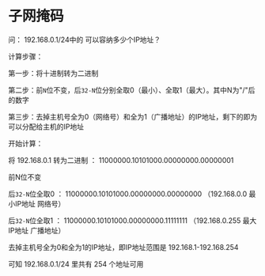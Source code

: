 # 子网掩码

问： 192.168.0.1/24中的 可以容纳多少个IP地址？

计算步骤：

第一步：将十进制转为二进制

第二步：前`N`位不变，后`32-N`位分别全取0（最小）、全取1（最大）。其中N为"/"后的数字

第三步：去掉主机号全为0（网络号）和全为1（广播地址）的IP地址，剩下的即为可以分配给主机的IP地址

开始计算：

将  192.168.0.1 转为二进制  ： 11000000.10101000.00000000.00000001

前N位不变

后`32-N`位全取0  ： 11000000.10101000.00000000.00000000 （192.168.0.0  最小IP地址  网络号）

后`32-N`位全取1 ：  11000000.10101000.00000000.11111111 （192.168.0.255  最大IP地址 广播地址）

去掉主机号全为0和全为1的IP地址，即IP地址范围是  192.168.1-192.168.254

可知 192.168.0.1/24 里共有 254 个地址可用 